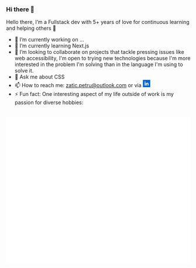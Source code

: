 <link rel="stylesheet" href="https://fonts.googleapis.com/css2?family=Tilt+Neon"></link>
<link rel="stylesheet" href="./css/main.css"></link>

### Hi there 👋

Hello there, I’m a Fullstack dev with 5+ years of love for continuous learning and
helping others 🎉

- 🔭 I’m currently working on ...
- 🌱 I’m currently learning Next.js
- 👯 I’m looking to collaborate on projects that tackle pressing issues like web accessibility, I'm open to trying new technologies because I'm more interested in the problem I'm solving than in the language I'm using to solve it.
- 💬 Ask me about CSS
- 📫 How to reach me: zatic.petru@outlook.com or via <a href="https://www.linkedin.com/in/petru-zatic/"><img width="20" src="image/README/1697010812374.png" alt="LinkedIn"></a>
- ⚡ Fun fact: One interesting aspect of my life outside of work is my passion for diverse hobbies:


<!--
**zaticpetru/zaticpetru** is a ✨ _special_ ✨ repository because its `README.md` (this file) appears on your GitHub profile.
Here are some ideas to get you started:

- 🔭 I’m currently working on ...
- 🌱 I’m currently learning ...
- 👯 I’m looking to collaborate on ...
- 🤔 I’m looking for help with ...
- 💬 Ask me about ...
- 📫 How to reach me: ...
- 😄 Pronouns: ...
- ⚡ Fun fact: ...
-->

<div align="center">
  <br>
    <img src="hobbies.svg" width="800" height="400" alt="Click to see the source">
  <br>
</div>